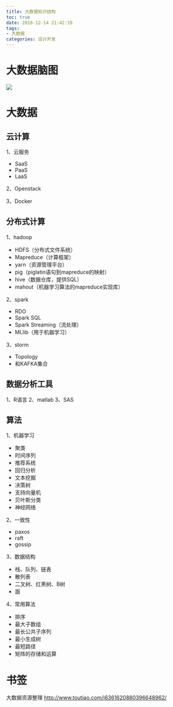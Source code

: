 ```yaml
---
title: 大数据知识结构
toc: true
date: 2016-12-14 21:42:19
tags:
- 大数据
categories: 设计开发
---
```

# 大数据脑图
![](http://7oxjrx.com1.z0.glb.clouddn.com//imgs/big-data-structure/structure.JPG)

<!--more-->

# 大数据
## 云计算
1、云服务
- SaaS
- PaaS
- LaaS

2、Openstack

3、Docker

## 分布式计算
1、hadoop
- HDFS（分布式文件系统）
- Mapreduce（计算框架）
- yarn（资源管理平台）
- pig（piglatin语句到mapreduce的映射）
- hive（数据仓库，提供SQL）
- mahout（机器学习算法的mapreduce实现库）

2、spark
- RDO
- Spark SQL
- Spark Streaming（流处理）
- MLlib（用于机器学习）

3、storm
- Topology
- 和KAFKA集合

## 数据分析工具
1、R语言
2、matlab
3、SAS

## 算法
1、机器学习
- 聚类
- 时间序列
- 推荐系统
- 回归分析
- 文本挖掘
- 决策树
- 支持向量机
- 贝叶斯分类
- 神经网络

2、一致性
- paxos
- raft
- gossip

3、数据结构
- 栈、队列、链表
- 散列表
- 二叉树、红黑树、B树
- 面

4、常用算法
- 排序
- 最大子数组
- 最长公共子序列
- 最小生成树
- 最短路径
- 矩阵的存储和运算

# 书签
大数据资源整理
http://www.toutiao.com/i6361620880396648962/